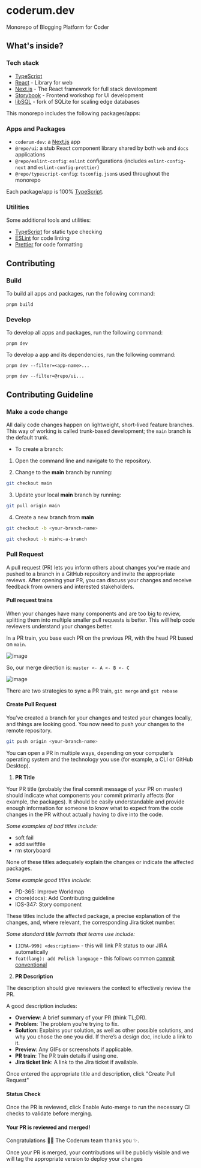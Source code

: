 # coderum.dev

Monorepo of Blogging Platform for Coder

## What's inside?

### Tech stack

- [TypeScript](https://www.typescriptlang.org/)
- [React](https://react.dev/) - Library for web
- [Next.js](https://nextjs.org/) - The React framework for full stack development
- [Storybook](https://storybook.js.org/) - Frontend workshop for UI development
- [libSQL](https://turso.tech/libsql) - fork of SQLite for scaling edge databases

This monorepo includes the following packages/apps:

### Apps and Packages

- `coderum-dev`: a [Next.js](https://nextjs.org/) app
- `@repo/ui`: a stub React component library shared by both `web` and `docs` applications
- `@repo/eslint-config`: `eslint` configurations (includes `eslint-config-next` and `eslint-config-prettier`)
- `@repo/typescript-config`: `tsconfig.json`s used throughout the monorepo

Each package/app is 100% [TypeScript](https://www.typescriptlang.org/).

### Utilities

Some additional tools and utilities:

- [TypeScript](https://www.typescriptlang.org/) for static type checking
- [ESLint](https://eslint.org/) for code linting
- [Prettier](https://prettier.io) for code formatting

## Contributing

### Build

To build all apps and packages, run the following command:

```
pnpm build
```

### Develop

To develop all apps and packages, run the following command:

```
pnpm dev
```

To develop a app and its dependencies, run the following command:

```
pnpm dev --filter=<app-name>...

pnpm dev --filter=@repo/ui...
```

## Contributing Guideline

### Make a code change

All daily code changes happen on lightweight, short-lived feature branches. This way of working is called trunk-based development; the `main` branch is the default trunk.

- To create a branch:

1. Open the command line and navigate to the repository.

2. Change to the **main** branch by running:

```bash
git checkout main
```

3. Update your local **main** branch by running:

```bash
git pull origin main
```

4. Create a new branch from **main**

```bash
git checkout -b <your-branch-name>

git checkout -b minhc-a-branch
```

### Pull Request

A pull request (PR) lets you inform others about changes you’ve made and pushed to a branch in a GitHub repository and invite the appropriate reviews. After opening your PR, you can discuss your changes and receive feedback from owners and interested stakeholders.

#### Pull request trains

When your changes have many components and are too big to review, splitting them into multiple smaller pull requests is better. This will help code reviewers understand your changes better.

In a PR train, you base each PR on the previous PR, with the head PR based on `main`.

![image](https://user-images.githubusercontent.com/8063319/183367402-6282a3e8-c15d-4254-b11b-8f66560bb1c4.png)

So, our merge direction is: `master <- A <- B <- C`

![image](https://user-images.githubusercontent.com/8063319/183367595-837dc283-378b-4af8-bfa1-f323c1a537ad.png)

There are two strategies to sync a PR train, `git merge` and `git rebase`

#### Create Pull Request

You’ve created a branch for your changes and tested your changes locally, and things are looking good. You now need to push your changes to the remote repository.

```bash
git push origin <your-branch-name>
```

You can open a PR in multiple ways, depending on your computer’s operating system and the technology you use (for example, a CLI or GitHub Desktop).

1. **PR Title**

Your PR title (probably the final commit message of your PR on master) should indicate what components your commit primarily affects (for example, the packages). It should be easily understandable and provide enough information for someone to know what to expect from the code changes in the PR without actually having to dive into the code.

_Some examples of bad titles include:_

- soft fail
- add swiftfile
- rm storyboard

None of these titles adequately explain the changes or indicate the affected packages.

_Some example good titles include:_

- PD-365: Improve Worldmap
- chore(docs): Add Contributing guideline
- IOS-347: Story component

These titles include the affected package, a precise explanation of the changes, and, where relevant, the corresponding Jira ticket number.

_Some standard title formats that teams use include:_

- `[JIRA-999] <description>` - this will link PR status to our JIRA automatically
- `feat(lang): add Polish language` - this follows common [commit conventional](https://www.conventionalcommits.org/en/v1.0.0/)

2. **PR Description**

The description should give reviewers the context to effectively review the PR.

A good description includes:

- **Overview**: A brief summary of your PR (think TL;DR).
- **Problem**: The problem you’re trying to fix.
- **Solution**: Explains your solution, as well as other possible solutions, and why you chose the one you did. If there’s a design doc, include a link to it.
- **Preview**: Any GIFs or screenshots if applicable.
- **PR train**: The PR train details if using one.
- **Jira ticket link**: A link to the Jira ticket if available.

Once entered the appropriate title and description, click "Create Pull Request"

#### Status Check

Once the PR is reviewed, click Enable Auto-merge to run the necessary CI checks to validate before merging.

#### Your PR is reviewed and merged!

Congratulations 🎉🎉 The Coderum team thanks you ✨.

Once your PR is merged, your contributions will be publicly visible and we will tag the appropriate version to deploy your changes
